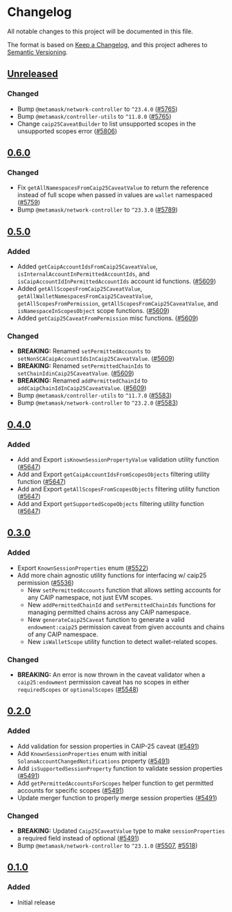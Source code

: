 # Changelog

All notable changes to this project will be documented in this file.

The format is based on [Keep a Changelog](https://keepachangelog.com/en/1.0.0/),
and this project adheres to [Semantic Versioning](https://semver.org/spec/v2.0.0.html).

## [Unreleased]

### Changed

- Bump `@metamask/network-controller` to `^23.4.0` ([#5765](https://github.com/MetaMask/core/pull/5765))
- Bump `@metamask/controller-utils` to `^11.8.0` ([#5765](https://github.com/MetaMask/core/pull/5765))
- Change `caip25CaveatBuilder` to list unsupported scopes in the unsupported scopes error ([#5806](https://github.com/MetaMask/core/pull/5806))

## [0.6.0]

### Changed

- Fix `getAllNamespacesFromCaip25CaveatValue` to return the reference instead of full scope when passed in values are `wallet` namespaced ([#5759](https://github.com/MetaMask/core/pull/5759))
- Bump `@metamask/network-controller` to `^23.3.0` ([#5789](https://github.com/MetaMask/core/pull/5789))

## [0.5.0]

### Added

- Added `getCaipAccountIdsFromCaip25CaveatValue`, `isInternalAccountInPermittedAccountIds`, and `isCaipAccountIdInPermittedAccountIds` account id functions. ([#5609](https://github.com/MetaMask/core/pull/5609))
- Added `getAllScopesFromCaip25CaveatValue`, `getAllWalletNamespacesFromCaip25CaveatValue`, `getAllScopesFromPermission`, `getAllScopesFromCaip25CaveatValue`, and `isNamespaceInScopesObject`
  scope functions. ([#5609](https://github.com/MetaMask/core/pull/5609))
- Added `getCaip25CaveatFromPermission` misc functions. ([#5609](https://github.com/MetaMask/core/pull/5609))

### Changed

- **BREAKING:** Renamed `setPermittedAccounts` to `setNonSCACaipAccountIdsInCaip25CaveatValue`. ([#5609](https://github.com/MetaMask/core/pull/5609))
- **BREAKING:** Renamed `setPermittedChainIds` to `setChainIdinCaip25CaveatValue`. ([#5609](https://github.com/MetaMask/core/pull/5609))
- **BREAKING:** Renamed `addPermittedChainId` to `addCaipChainIdInCaip25CaveatValue`. ([#5609](https://github.com/MetaMask/core/pull/5609))
- Bump `@metamask/controller-utils` to `^11.7.0` ([#5583](https://github.com/MetaMask/core/pull/5583))
- Bump `@metamask/network-controller` to `^23.2.0` ([#5583](https://github.com/MetaMask/core/pull/5583))

## [0.4.0]

### Added

- Add and Export `isKnownSessionPropertyValue` validation utility function ([#5647](https://github.com/MetaMask/core/pull/5647))
- Add and Export `getCaipAccountIdsFromScopesObjects` filtering utility function ([#5647](https://github.com/MetaMask/core/pull/5647))
- Add and Export `getAllScopesFromScopesObjects` filtering utility function ([#5647](https://github.com/MetaMask/core/pull/5647))
- Add and Export `getSupportedScopeObjects` filtering utility function ([#5647](https://github.com/MetaMask/core/pull/5647))

## [0.3.0]

### Added

- Export `KnownSessionProperties` enum ([#5522](https://github.com/MetaMask/core/pull/5522))
- Add more chain agnostic utility functions for interfacing w/ caip25 permission ([#5536](https://github.com/MetaMask/core/pull/5536))
  - New `setPermittedAccounts` function that allows setting accounts for any CAIP namespace, not just EVM scopes.
  - New `addPermittedChainId` and `setPermittedChainIds` functions for managing permitted chains across any CAIP namespace.
  - New `generateCaip25Caveat` function to generate a valid `endowment:caip25` permission caveat from given accounts and chains of any CAIP namespace.
  - New `isWalletScope` utility function to detect wallet-related scopes.

### Changed

- **BREAKING:** An error is now thrown in the caveat validator when a `caip25:endowment` permission caveat has no scopes in either `requiredScopes` or `optionalScopes` ([#5548](https://github.com/MetaMask/core/pull/5548))

## [0.2.0]

### Added

- Add validation for session properties in CAIP-25 caveat ([#5491](https://github.com/MetaMask/core/pull/5491))
- Add `KnownSessionProperties` enum with initial `SolanaAccountChangedNotifications` property ([#5491](https://github.com/MetaMask/core/pull/5491))
- Add `isSupportedSessionProperty` function to validate session properties ([#5491](https://github.com/MetaMask/core/pull/5491))
- Add `getPermittedAccountsForScopes` helper function to get permitted accounts for specific scopes ([#5491](https://github.com/MetaMask/core/pull/5491))
- Update merger function to properly merge session properties ([#5491](https://github.com/MetaMask/core/pull/5491))

### Changed

- **BREAKING:** Updated `Caip25CaveatValue` type to make `sessionProperties` a required field instead of optional ([#5491](https://github.com/MetaMask/core/pull/5491))
- Bump `@metamask/network-controller` to `^23.1.0` ([#5507](https://github.com/MetaMask/core/pull/5507), [#5518](https://github.com/MetaMask/core/pull/5518))

## [0.1.0]

### Added

- Initial release

[Unreleased]: https://github.com/MetaMask/core/compare/@metamask/chain-agnostic-permission@0.6.0...HEAD
[0.6.0]: https://github.com/MetaMask/core/compare/@metamask/chain-agnostic-permission@0.5.0...@metamask/chain-agnostic-permission@0.6.0
[0.5.0]: https://github.com/MetaMask/core/compare/@metamask/chain-agnostic-permission@0.4.0...@metamask/chain-agnostic-permission@0.5.0
[0.4.0]: https://github.com/MetaMask/core/compare/@metamask/chain-agnostic-permission@0.3.0...@metamask/chain-agnostic-permission@0.4.0
[0.3.0]: https://github.com/MetaMask/core/compare/@metamask/chain-agnostic-permission@0.2.0...@metamask/chain-agnostic-permission@0.3.0
[0.2.0]: https://github.com/MetaMask/core/compare/@metamask/chain-agnostic-permission@0.1.0...@metamask/chain-agnostic-permission@0.2.0
[0.1.0]: https://github.com/MetaMask/core/releases/tag/@metamask/chain-agnostic-permission@0.1.0
